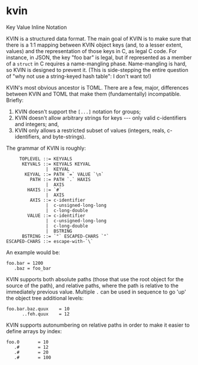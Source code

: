 # kvin
Key Value Inline Notation

KVIN is a structured data format. The main goal of KVIN is to make sure that there is a 1:1 mapping between KVIN object keys (and, to a lesser extent, values) and the representation of those keys in C, as legal C code. For instance, in JSON, the key "foo bar" is legal, but if represented as a member of a `struct` in C requires a name-mangling phase. Name-mangling is hard, so KVIN is designed to prevent it. (This is side-stepping the entire question of "why not use a string-keyed hash table": I don't want to!)

KVIN's most obvious ancestor is TOML. There are a few, major, differences between KVIN and TOML that make them (fundamentally) incompatible. Briefly:

1. KVIN doesn't support the `[...]` notation for groups;
2. KVIN doesn't allow arbitrary strings for keys --- only valid c-identifiers and integers; and,
3. KVIN only allows a restricted subset of values (integers, reals, c-identifiers, and byte-strings).

The grammar of KVIN is roughly:

         TOPLEVEL ::= KEYVALS
          KEYVALS ::= KEYVALS KEYVAL
                   |  KEYVAL
           KEYVAL ::= PATH `=` VALUE `\n`
             PATH ::= PATH `.` HAXIS
                   |  AXIS
            HAXIS ::= `#`
                   |  AXIS
             AXIS ::= c-identifier
                   |  c-unsigned-long-long
                   |  c-long-double
            VALUE ::= c-identifier
                   |  c-unsigned-long-long
                   |  c-long-double
                   |  BSTRING
          BSTRING ::= `"` ESCAPED-CHARS `"`
    ESCAPED-CHARS ::= escape-with-`\`

An example would be:

    foo.bar = 1200
       .baz = foo_bar

KVIN supports both absolute paths (those that use the root object for the source of the path),
and relative paths, where the path is relative to the immediately previous value. Multiple `.`
can be used in sequence to go 'up' the object tree additional levels:

    foo.bar.baz.quux    = 10
          ..feh.quux    = 12

KVIN supports autonumbering on relative paths in order to make it easier to define arrays by index:

    foo.0       = 10
       .#       = 12
       .#       = 20
       .#       = 100